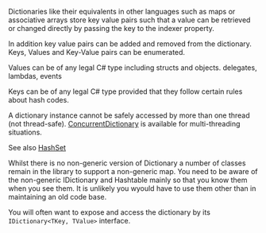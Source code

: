 Dictionaries like their equivalents in other languages such as maps or associative arrays store key value pairs such that a value can be retrieved or changed directly by passing the key to the indexer property.

In addition key value pairs can be added and removed from the dictionary.  Keys, Values and Key-Value pairs can be enumerated.

Values can be of any legal C# type including structs and objects.  delegates, lambdas, events

Keys can be of any legal C# type provided that they follow certain rules about hash codes.

A dictionary instance cannot be safely accessed by more than one thread (not thread-safe).  [ConcurrentDictionary][concurrent-dictionary] is available for multi-threading situations.

See also [HashSet][hashset]

Whilst there is no non-generic version of Dictionary a number of classes remain in the library to support a non-generic map.  You need to be aware of the non-generic IDictionary and Hashtable mainly so that you know them when you see them.  It is unlikely you wyould have to use them other than in maintaining an old code base.

You will often want to expose and access the dictionary by its `IDictionary<TKey, TValue>` interface.

[concurrent-dictionary]: https://docs.microsoft.com/en-gb/dotnet/api/system.collections.concurrent.concurrentdictionary-2?view=netcore-3.1
[hashset]: https://docs.microsoft.com/en-gb/dotnet/api/system.collections.generic.hashset-1?view=netcore-3.1
 

